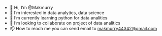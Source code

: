 - 👋 Hi, I’m @Makmurry
- 👀 I’m interested in data analytics, data science
- 🌱 I’m currently learning python for data analitics
- 💞️ I’m looking to collaborate on project of data analitics
- 📫 How to reach me you can send email to makmurry44342@gmail.com 

<!---
Makmurry/Makmurry is a ✨ special ✨ repository because its `README.md` (this file) appears on your GitHub profile.
You can click the Preview link to take a look at your changes.
--->
